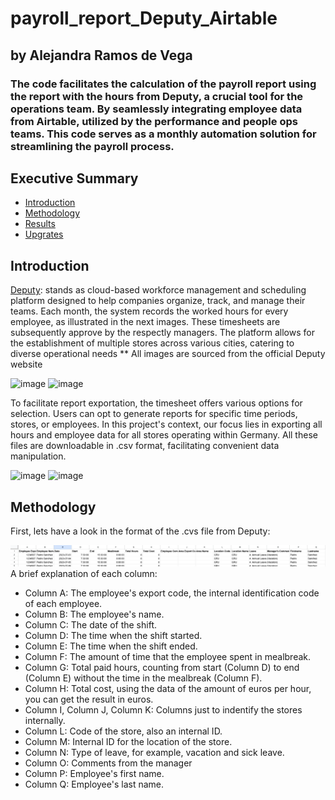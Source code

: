 # payroll_report_Deputy_Airtable
## by Alejandra Ramos de Vega
### The code facilitates the calculation of the payroll report using the report with the hours from Deputy, a crucial tool for the operations team. By seamlessly integrating employee data from Airtable, utilized by the performance and people ops teams. This code serves as a monthly automation solution for streamlining the payroll process. 

## Executive Summary 
* [Introduction](#introduction) 
* [Methodology](#Methodology)
* [Results](#results)
* [Upgrates](#upgrates)

## Introduction
[Deputy](https://www.deputy.com/): stands as cloud-based workforce management and scheduling platform designed to help companies organize, track, and manage their teams.  Each month, the system records the worked hours for every employee, as illustrated in the next images. These timesheets are subsequently approve by the respectly managers. The platform allows for the establishment of multiple stores across various cities, catering to diverse operational needs
** All images are sourced from the official Deputy website

![image](https://github.com/aledominique/payroll_report_Deputy_Airtable/assets/93596082/bbe34e61-94f5-432a-a0a3-b993318f6017)
![image](https://github.com/aledominique/payroll_report_Deputy_Airtable/assets/93596082/a2a19042-e9c2-4654-91f8-a65234301545)


To facilitate report exportation, the timesheet offers various options for selection. Users can opt to generate reports for specific time periods, stores, or employees. In this project's context, our focus lies in exporting all hours and employee data for all stores operating within Germany. All these files are downloadable in .csv format, facilitating convenient data manipulation.

![image](https://github.com/aledominique/payroll_report_Deputy_Airtable/assets/93596082/a9f8cf5b-e946-4e8a-904f-553a681cd0e7)
![image](https://github.com/aledominique/payroll_report_Deputy_Airtable/assets/93596082/658ef8a7-2352-4164-b58f-12307b926548)

## Methodology 
First, lets have a look in the format of the .cvs file from Deputy: 

![Deputy file](./Photos/Payroll_Deputy_Report.png)
A brief explanation of each column:
* Column A: The employee's export code, the internal identification code of each employee. 
* Column B: The employee's name. 
* Column C: The date of the shift. 
* Column D: The time when the shift started.
* Column E: The time when the shift ended.
* Column F: The amount of time that the employee spent in mealbreak.
* Column G: Total paid hours, counting from start (Column D) to end (Column E) without the time in the mealbreak (Column F).
* Column H: Total cost, using the data of the amount of euros per hour, you can get the result in euros.
* Column I, Column J, Column K: Columns just to indentify the stores internally. 
* Column L: Code of the store, also an internal ID.
* Column M: Internal ID for the location of the store.
* Column N: Type of leave, for example, vacation and sick leave. 
* Column O: Comments from the manager 
* Column P: Employee's first name.
* Column Q: Employee's last name. 
